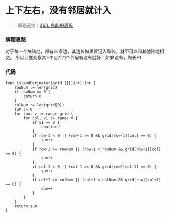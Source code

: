 # 上下左右，没有邻居就计入
> 原题链接：[463. 岛屿的周长](https://leetcode-cn.com/problems/island-perimeter/)


### 解题思路
对于每一个块陆地，都有四条边，其边长如果要记入周长，就不可以和其他陆地相交。
所以只要观察其``上下左右``四个邻居有没有就好：如果没有，周长+1

### 代码

```golang
func islandPerimeter(grid [][]int) int {
	rowNum := len(grid)
	if rowNum == 0 {
		return 0
	}
	colNum := len(grid[0])
	sum := 0
	for row, v := range grid {
		for col, v1 := range v {
			if v1 == 0 {
				continue
			}
			if row-1 < 0 || (row-1 >= 0 && grid[row-1][col] == 0) {
				sum++
			}
			if row+1 >= rowNum || (row+1 < rowNum && grid[row+1][col] == 0) {
				sum++
			}
			if col-1 < 0 || (col-1 >= 0 && grid[row][col-1] == 0) {
				sum++
			}
			if col+1 >= colNum || (col+1 < colNum && grid[row][col+1] == 0) {
				sum++
			}
		}
	}
	return sum
}
```